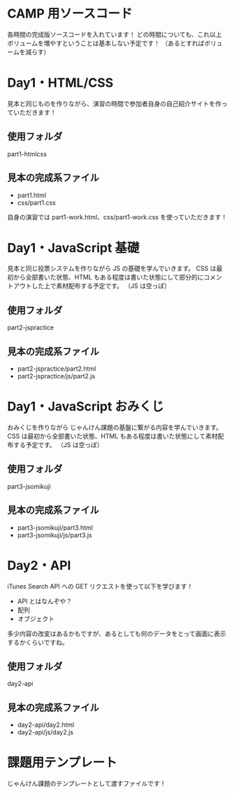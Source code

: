 # CAMP 用ソースコード

各時間の完成版ソースコードを入れています！
どの時間についても、これ以上ボリュームを増やすということは基本しない予定です！
（あるとすればボリュームを減らす）

# Day1・HTML/CSS

見本と同じものを作りながら、演習の時間で参加者自身の自己紹介サイトを作っていただきます！

## 使用フォルダ

part1-htmlcss

## 見本の完成系ファイル

- part1.html
- css/part1.css

自身の演習では part1-work.html、css/part1-work.css を使っていただきます！

# Day1・JavaScript 基礎

見本と同じ投票システムを作りながら JS の基礎を学んでいきます。
CSS は最初から全部書いた状態、HTML もある程度は書いた状態にして部分的にコメントアウトした上で素材配布する予定です。
（JS は空っぽ）

## 使用フォルダ

part2-jspractice

## 見本の完成系ファイル

- part2-jspractice/part2.html
- part2-jspractice/js/part2.js

# Day1・JavaScript おみくじ

おみくじを作りながら じゃんけん課題の基盤に繋がる内容を学んでいきます。
CSS は最初から全部書いた状態、HTML もある程度は書いた状態にして素材配布する予定です。
（JS は空っぽ）

## 使用フォルダ

part3-jsomikuji

## 見本の完成系ファイル

- part3-jsomikuji/part3.html
- part3-jsomikuji/js/part3.js

# Day2・API

iTunes Search API への GET リクエストを使って以下を学びます！

- API とはなんぞや？
- 配列
- オブジェクト

多少内容の改変はあるかもですが、あるとしても何のデータをとって画面に表示するかくらいですね。

## 使用フォルダ

day2-api

## 見本の完成系ファイル

- day2-api/day2.html
- day2-api/js/day2.js

# 課題用テンプレート

じゃんけん課題のテンプレートとして渡すファイルです！
